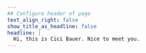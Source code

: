 ```yaml
---
## Configure header of page
text_align_right: false
show_title_as_headline: false
headline: |
  Hi, this is Cici Bauer. Nice to meet you.
---
```


<!-- this is a subheadline -->
